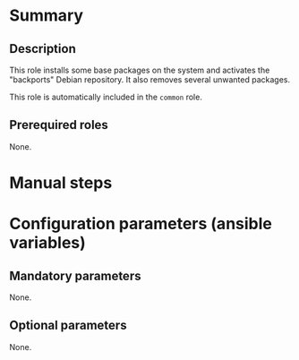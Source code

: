 # Summary

## Description

This role installs some base packages on the system and activates the
"backports" Debian repository. It also removes several unwanted packages.

This role is automatically included in the `common` role.

## Prerequired roles

None.

# Manual steps

# Configuration parameters (ansible variables)

## Mandatory parameters

None.

## Optional parameters

None.
